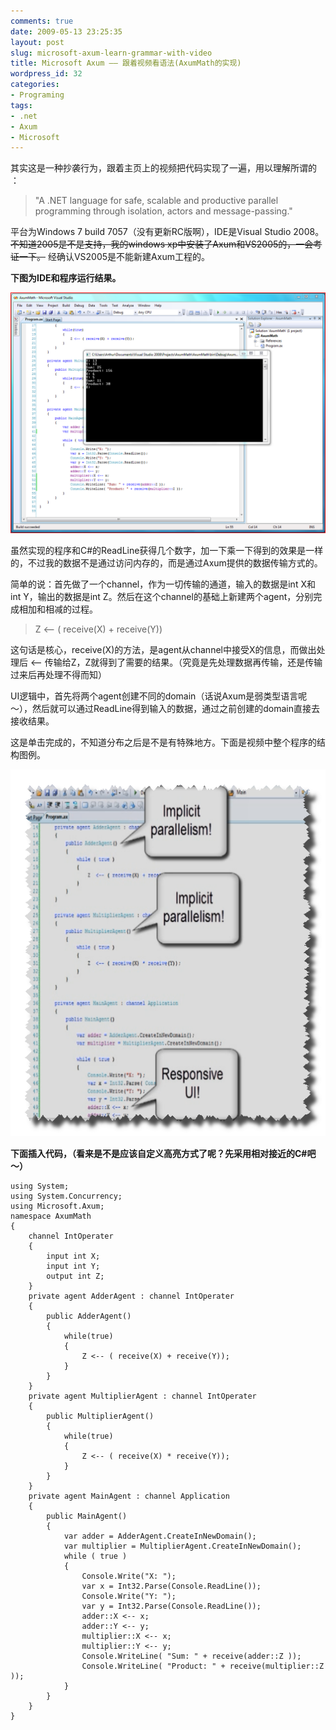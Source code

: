 ```yaml
---
comments: true
date: 2009-05-13 23:25:35
layout: post
slug: microsoft-axum-learn-grammar-with-video
title: Microsoft Axum —— 跟着视频看语法(AxumMath的实现)
wordpress_id: 32
categories:
- Programing
tags:
- .net
- Axum
- Microsoft
---
```





其实这是一种抄袭行为，跟着主页上的视频把代码实现了一遍，用以理解所谓的 ：




>

>
> "A .NET language for safe, scalable and productive parallel programming through isolation, actors and message-passing."
>
>





平台为Windows 7 build 7057（没有更新RC版啊），IDE是Visual Studio 2008。<strike>不知道2005是不是支持，我的windows xp中安装了Axum和VS2005的，一会考证一下。</strike> 经确认VS2005是不能新建Axum工程的。




**下图为IDE和程序运行结果。**




![](/images/uploads/zb/AxumMath.PNG)




虽然实现的程序和C#的ReadLine获得几个数字，加一下乘一下得到的效果是一样的，不过我的数据不是通过访问内存的，而是通过Axum提供的数据传输方式的。




简单的说：首先做了一个channel，作为一切传输的通道，输入的数据是int X和int Y，输出的数据是int Z。然后在这个channel的基础上新建两个agent，分别完成相加和相减的过程。




>

>
> Z <-- ( receive(X) + receive(Y))
>
>





这句话是核心，receive(X)的方法，是agent从channel中接受X的信息，而做出处理后 <-- 传输给Z，Z就得到了需要的结果。（究竟是先处理数据再传输，还是传输过来后再处理不得而知）




UI逻辑中，首先将两个agent创建不同的domain（话说Axum是弱类型语言呢～），然后就可以通过ReadLine得到输入的数据，通过之前创建的domain直接去接收结果。




这是单击完成的，不知道分布之后是不是有特殊地方。下面是视频中整个程序的结构图例。







![](/images/uploads/zb/2009-05-13_frame.png)




**下面插入代码，（看来是不是应该自定义高亮方式了呢？先采用相对接近的C#吧～）**




    using System;
    using System.Concurrency;
    using Microsoft.Axum;
    namespace AxumMath
    {
        channel IntOperater
        {
            input int X;
            input int Y;
            output int Z;
        }
        private agent AdderAgent : channel IntOperater
        {
            public AdderAgent()
            {
                while(true)
                {
                    Z <-- ( receive(X) + receive(Y));
                }
            }
        }
        private agent MultiplierAgent : channel IntOperater
        {
            public MultiplierAgent()
            {
                while(true)
                {
                    Z <-- ( receive(X) * receive(Y));
                }
            }
        }
        private agent MainAgent : channel Application
        {
            public MainAgent()
            {
                var adder = AdderAgent.CreateInNewDomain();
                var multiplier = MultiplierAgent.CreateInNewDomain();
                while ( true )
                {
                    Console.Write("X: ");
                    var x = Int32.Parse(Console.ReadLine());
                    Console.Write("Y: ");
                    var y = Int32.Parse(Console.ReadLine());
                    adder::X <-- x;
                    adder::Y <-- y;
                    multiplier::X <-- x;
                    multiplier::Y <-- y;
                    Console.WriteLine( "Sum: " + receive(adder::Z ));
                    Console.WriteLine( "Product: " + receive(multiplier::Z ));
                }
            }
        }
    }




